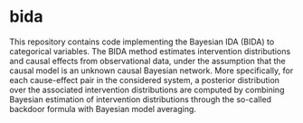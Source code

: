 # bida
This repository contains code implementing the Bayesian IDA (BIDA) to categorical variables.
The BIDA method estimates intervention distributions and causal effects from observational data, under the assumption that the causal model is an unknown causal Bayesian network. 
More specifically, for each cause-effect pair in the considered system, a posterior distribution over the associated intervention distributions are computed by combining Bayesian estimation of intervention distributions through the so-called backdoor formula with Bayesian model averaging. 


